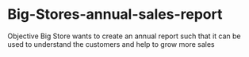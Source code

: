 # Big-Stores-annual-sales-report
Objective 
Big Store wants to create an annual report such that it can be used to understand the customers and help to grow more sales
